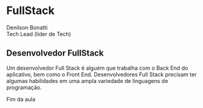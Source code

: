 # FullStack

Denilson Bonatti  
Tech Lead (lider de Tech)

## Desenvolvedor FullStack  

Um desenvolvedor Full Stack é alguém que trabalha com o Back End do aplicativo, bem como o Front End. Desenvolvedores Full Stack precisam ter algumas habilidades em uma ampla variedade de linguagens de programação.

Fim da aula
